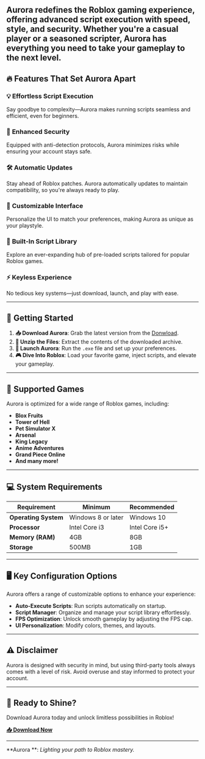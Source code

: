 

## Aurora redefines the Roblox gaming experience, offering advanced script execution with speed, style, and security. Whether you're a casual player or a seasoned scripter, Aurora has everything you need to take your gameplay to the next level.  


## 🔥 **Features That Set Aurora Apart**  

### 💡 **Effortless Script Execution**  
Say goodbye to complexity—Aurora makes running scripts seamless and efficient, even for beginners.  

### 🔐 **Enhanced Security**  
Equipped with anti-detection protocols, Aurora minimizes risks while ensuring your account stays safe.  

### 🛠️ **Automatic Updates**  
Stay ahead of Roblox patches. Aurora automatically updates to maintain compatibility, so you're always ready to play.  

### 🎨 **Customizable Interface**  
Personalize the UI to match your preferences, making Aurora    as unique as your playstyle.  

### 📜 **Built-In Script Library**  
Explore an ever-expanding hub of pre-loaded scripts tailored for popular Roblox games.  

### ⚡ **Keyless Experience**  
No tedious key systems—just download, launch, and play with ease.  

---

## 🚀 **Getting Started**  

1. **📥 Download Aurora**: Grab the latest version from the [Donwload]().  
2. **📂 Unzip the Files**: Extract the contents of the downloaded archive.  
3. **🚀 Launch Aurora**: Run the `.exe` file and set up your preferences.  
4. **🎮 Dive Into Roblox**: Load your favorite game, inject scripts, and elevate your gameplay.  

---

## 🌟 **Supported Games**  

Aurora    is optimized for a wide range of Roblox games, including:  

- **Blox Fruits**  
- **Tower of Hell**  
- **Pet Simulator X**  
- **Arsenal**  
- **King Legacy**  
- **Anime Adventures**  
- **Grand Piece Online**  
- **And many more!**  

---

## 💻 **System Requirements**  

| Requirement      | Minimum                   | Recommended       |  
|------------------|---------------------------|-------------------|  
| **Operating System** | Windows 8 or later    | Windows 10        |  
| **Processor**    | Intel Core i3            | Intel Core i5+    |  
| **Memory (RAM)** | 4GB                      | 8GB               |  
| **Storage**      | 500MB                    | 1GB               |  

---

## 🖥️ **Key Configuration Options**  

Aurora    offers a range of customizable options to enhance your experience:  

- **Auto-Execute Scripts**: Run scripts automatically on startup.  
- **Script Manager**: Organize and manage your script library effortlessly.  
- **FPS Optimization**: Unlock smooth gameplay by adjusting the FPS cap.  
- **UI Personalization**: Modify colors, themes, and layouts.  

---

## ⚠️ **Disclaimer**  

Aurora    is designed with security in mind, but using third-party tools always comes with a level of risk. Avoid overuse and stay informed to protect your account.  

---

## 🌌 **Ready to Shine?**  

Download Aurora    today and unlock limitless possibilities in Roblox!  

**[📥 Download Now]()**  

---

**Aurora   **: *Lighting your path to Roblox mastery.*  
